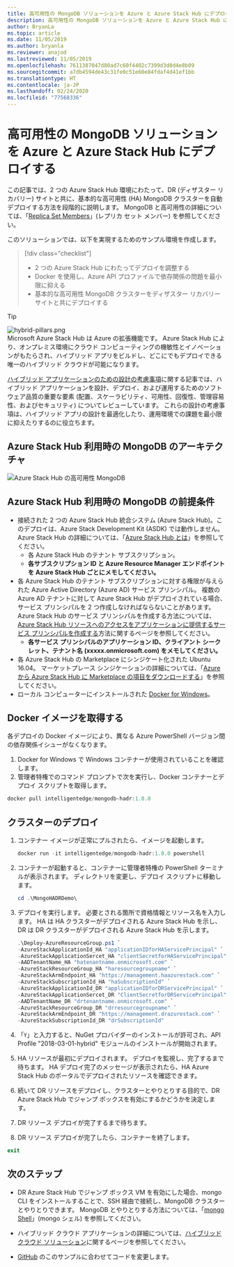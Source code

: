 ```yaml
---
title: 高可用性の MongoDB ソリューションを Azure と Azure Stack Hub にデプロイする
description: 高可用性の MongoDB ソリューションを Azure と Azure Stack Hub にデプロイする方法について説明します。
author: BryanLa
ms.topic: article
ms.date: 11/05/2019
ms.author: bryanla
ms.reviewer: anajod
ms.lastreviewed: 11/05/2019
ms.openlocfilehash: 7611387047d80ad7c60f4402c7399d3d0d4e8b09
ms.sourcegitcommit: a7db4594de43c31fe0c51e60e84fdaf4d41ef1bb
ms.translationtype: HT
ms.contentlocale: ja-JP
ms.lasthandoff: 02/24/2020
ms.locfileid: "77568336"
---
```

# <a name="deploy-a-highly-available-mongodb-solution-to-azure-and-azure-stack-hub"></a>高可用性の MongoDB ソリューションを Azure と Azure Stack Hub にデプロイする

この記事では、2 つの Azure Stack Hub 環境にわたって、DR (ディザスター リカバリー) サイトと共に、基本的な高可用性 (HA) MongoDB クラスターを自動デプロイする方法を段階的に説明します。 MongoDB と高可用性の詳細については、「[Replica Set Members](https://docs.mongodb.com/manual/core/replica-set-members/)」(レプリカ セット メンバー) を参照してください。

このソリューションでは、以下を実現するためのサンプル環境を作成します。

> [!div class="checklist"]
> - 2 つの Azure Stack Hub にわたってデプロイを調整する
> - Docker を使用し、Azure API プロファイルで依存関係の問題を最小限に抑える
> - 基本的な高可用性 MongoDB クラスターをディザスター リカバリー サイトと共にデプロイする


> [!Tip]  
> ![hybrid-pillars.png](./media/solution-deployment-guide-cross-cloud-scaling/hybrid-pillars.png)  
> Microsoft Azure Stack Hub は Azure の拡張機能です。 Azure Stack Hub により、オンプレミス環境にクラウド コンピューティングの機敏性とイノベーションがもたらされ、ハイブリッド アプリをビルドし、どこにでもデプロイできる唯一のハイブリッド クラウドが可能になります。  
> 
> [ハイブリッド アプリケーションのための設計の考慮事項](overview-app-design-considerations.md)に関する記事では、ハイブリッド アプリケーションを設計、デプロイ、および運用するためのソフトウェア品質の重要な要素 (配置、スケーラビリティ、可用性、回復性、管理容易性、およびセキュリティ) についてレビューしています。 これらの設計の考慮事項は、ハイブリッド アプリの設計を最適化したり、運用環境での課題を最小限に抑えたりするのに役立ちます。



## <a name="architecture-for-mongodb-with-azure-stack-hub"></a>Azure Stack Hub 利用時の MongoDB のアーキテクチャ

![Azure Stack Hub の高可用性 MongoDB](media/solution-deployment-guide-mongodb-ha/image1.png)

## <a name="prerequisites-for-mongodb-with-azure-stack-hub"></a>Azure Stack Hub 利用時の MongoDB の前提条件

  - 接続された 2 つの Azure Stack Hub 統合システム (Azure Stack Hub)。このデプロイは、Azure Stack Development Kit (ASDK) では動作しません。 Azure Stack Hub の詳細については、「[Azure Stack Hub とは](https://azure.microsoft.com/overview/azure-stack/)」を参照してください。
      - 各 Azure Stack Hub のテナント サブスクリプション。    
      - **各サブスクリプション ID と Azure Resource Manager エンドポイントを Azure Stack Hub ごとにメモしてください。**
  - 各 Azure Stack Hub のテナント サブスクリプションに対する権限が与えられた Azure Active Directory (Azure AD) サービス プリンシパル。 複数の Azure AD テナントに対して Azure Stack Hub がデプロイされている場合、サービス プリンシパルを 2 つ作成しなければならないことがあります。 Azure Stack Hub のサービス プリンシパルを作成する方法については、[Azure Stack Hub リソースへのアクセスをアプリケーションに提供するサービス プリンシパルを作成する](https://docs.microsoft.com/azure-stack/user/azure-stack-create-service-principals)方法に関するページを参照してください。    
      - **各サービス プリンシパルのアプリケーション ID、クライアント シークレット、テナント名 (xxxxx.onmicrosoft.com) をメモしてください。**
  - 各 Azure Stack Hub の Marketplace にシンジケート化された Ubuntu 16.04。 マーケットプレース シンジケーションの詳細については、「[Azure から Azure Stack Hub に Marketplace の項目をダウンロードする](https://docs.microsoft.com/azure-stack/operator/azure-stack-download-azure-marketplace-item)」を参照してください。
  - ローカル コンピューターにインストールされた [Docker for Windows](https://docs.docker.com/docker-for-windows/)。

## <a name="get-the-docker-image"></a>Docker イメージを取得する

各デプロイの Docker イメージにより、異なる Azure PowerShell バージョン間の依存関係イシューがなくなります。
1.  Docker for Windows で Windows コンテナーが使用されていることを確認します。
2.  管理者特権でのコマンド プロンプトで次を実行し、Docker コンテナーとデプロイ スクリプトを取得します。
```powershell  
docker pull intelligentedge/mongodb-hadr:1.0.0
```

## <a name="deploy-the-clusters"></a>クラスターのデプロイ

1.  コンテナー イメージが正常にプルされたら、イメージを起動します。

    ```powershell  
    docker run -it intelligentedge/mongodb-hadr:1.0.0 powershell
    ```

2.  コンテナーが起動すると、コンテナーに管理者特権の PowerShell ターミナルが表示されます。 ディレクトリを変更し、デプロイ スクリプトに移動します。

    ```powershell  
    cd .\MongoHADRDemo\
    ```

3.  デプロイを実行します。 必要とされる箇所で資格情報とリソース名を入力します。 HA は HA クラスターがデプロイされる Azure Stack Hub を示し、DR は DR クラスターがデプロイされる Azure Stack Hub を示します。

    ```powershell
    .\Deploy-AzureResourceGroup.ps1 `
    -AzureStackApplicationId_HA "applicationIDforHAServicePrincipal" `
    -AzureStackApplicationSercet_HA "clientSecretforHAServicePrincipal" `
    -AADTenantName_HA "hatenantname.onmicrosoft.com" `
    -AzureStackResourceGroup_HA "haresourcegroupname" `
    -AzureStackArmEndpoint_HA "https://management.haazurestack.com" `
    -AzureStackSubscriptionId_HA "haSubscriptionId" `
    -AzureStackApplicationId_DR "applicationIDforDRServicePrincipal" `
    -AzureStackApplicationSercet_DR "ClientSecretforDRServicePrincipal" `
    -AADTenantName_DR "drtenantname.onmicrosoft.com" `
    -AzureStackResourceGroup_DR "drresourcegroupname" `
    -AzureStackArmEndpoint_DR "https://management.drazurestack.com" `
    -AzureStackSubscriptionId_DR "drSubscriptionId"
    ```

4.  「`Y`」と入力すると、NuGet プロバイダーのインストールが許可され、API Profile "2018-03-01-hybrid" モジュールのインストールが開始されます。

5.  HA リソースが最初にデプロイされます。 デプロイを監視し、完了するまで待ちます。 HA デプロイ完了のメッセージが表示されたら、HA Azure Stack Hub のポータルでデプロイされたリソースを確認できます。 

6.  続いて DR リソースをデプロイし、クラスターとやりとりする目的で、DR Azure Stack Hub でジャンプ ボックスを有効にするかどうかを決定します。

7.  DR リソース デプロイが完了するまで待ちます。

8.  DR リソース デプロイが完了したら、コンテナーを終了します。

  ```powershell
  exit
  ```

## <a name="next-steps"></a>次のステップ

  - DR Azure Stack Hub でジャンプ ボックス VM を有効にした場合、mongo CLI をインストールすることで、SSH 経由で接続し、MongoDB クラスターとやりとりできます。 MongoDB とやりとりする方法については、「[mongo Shell](https://docs.mongodb.com/manual/mongo/)」(mongo シェル) を参照してください。

  - ハイブリッド クラウド アプリケーションの詳細については、[ハイブリッド クラウド ソリューション](https://aka.ms/azsdevtutorials)に関するページを参照してください。

  - [GitHub](https://github.com/Azure-Samples/azure-intelligent-edge-patterns) のこのサンプルに合わせてコードを変更します。

